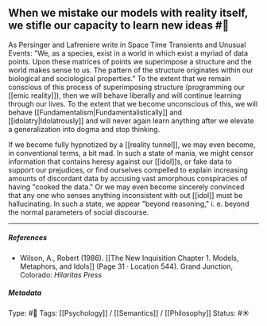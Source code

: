 ## When we mistake our models with reality itself, we stifle our capacity to learn new ideas #🧠 

As Persinger and Lafreniere write in Space Time Transients and Unusual Events: "We, as a species, exist in a world in which exist a myriad of data points. Upon these matrices of points we superimpose a structure and the world makes sense to us. The pattern of the structure originates within our biological and sociological properties." To the extent that we remain conscious of this process of superimposing structure (programming our [[emic reality]]), then we will behave liberally and will continue learning through our lives. To the extent that we become unconscious of this, we will behave [[Fundamentalism|Fundamentalistically]] and [[idolatry|Idolatrously]] and will never again learn anything after we elevate a generalization into dogma and stop thinking. 

If we become fully hypnotized by a [[reality tunnel]], we may even become, in conventional terms, a bit mad. In such a state of mania, we might censor information that contains heresy against our [[idol]]s, or fake data to support our prejudices, or find ourselves compelled to explain increasing amounts of discordant data by accusing vast amorphous conspiracies of having "cooked the data." Or we may even become sincerely convinced that any one who senses anything inconsistent with out [[idol]] must be hallucinating. In such a state, we appear "beyond reasoning," i. e. beyond the normal parameters of social discourse. 

___

##### References

- Wilson, A., Robert (1986). [[The New Inquisition Chapter 1. Models, Metaphors, and Idols]] (Page 31 · Location 544). Grand Junction, Colorado: _Hilaritas Press_

##### Metadata

Type: #🔴 
Tags: [[Psychology]] / [[Semantics]] / [[Philosophy]] 
Status: #☀️ 
